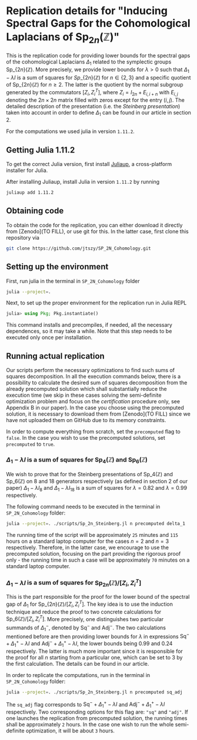 # Replication details for "Inducing Spectral Gaps for the Cohomological Laplacians of $\text{Sp}_{2n}(\mathbb{Z})$"

This is the replication code for providing lower bounds for the spectral gaps of the cohomological Laplacians $\Delta_1$ related to the symplectic groups $\text{Sp}\_\{2n\}(\mathbb{Z})$. More precisely, we provide lower bounds for $\lambda>0$ such that $\Delta_1-\lambda I$ is a sum of squares for $Sp\_\{2n\}(\mathbb{Z})$ for $n\in\{2,3\}$ and a specific quotient of $\text{Sp}\_\{2n\}(\mathbb{Z})$ for $n\geq 2$. The latter is the quotient by the normal subgroup generated by the commutators $[Z_i,Z_i^T]$, where $Z_i=I_{2n}+E_{i,i+n}$ with $E_{i,j}$ denoting the $2n\times 2n$ matrix filled with zeros except for the entry $(i,j)$. The detailed description of the presentation (i.e. the *Steinberg presentation*) taken into account in order to define $\Delta_1$ can be found in our article in section 2.

For the computations we used julia in version `1.11.2`.

## Getting Julia 1.11.2

To get the correct Julia version, first install [Juliaup](https://github.com/JuliaLang/juliaup), a cross-platform installer for Julia.

After installing Juliaup, install Julia in version `1.11.2` by running

```bash
juliaup add 1.11.2
```

## Obtaining code
To obtain the code for the replication, you can either download it directly from [Zenodo](TO FILL), or use git for this. In the latter case, first clone this repository via
```bash
git clone https://github.com/jtszy/SP_2N_Cohomology.git
```

## Setting up the environment
First, run julia in the terminal in `SP_2N_Cohomology` folder
```bash
julia --project=.
```
Next, to set up the proper environment for the replication run in Julia REPL
```julia
julia> using Pkg; Pkg.instantiate()
```
This command installs and precompiles, if needed, all the necessary dependences,
so it may take a while.
Note that this step needs to be executed only once per installation.

## Running actual replication

Our scripts perform the necessary optimizations to find such sums of squares decomposition. In all the execution commands below, there is a possibility to calculate the desired sum of squares decomposition from the already precomputed solution which shall substantially reduce the execution time (we skip in these cases solving the semi-definite optimization problem and focus on the *certification* procedure only, see Appendix B in our paper). In the case you choose using the precomputed solution, it is necessary to download them from [Zenodo](TO FILL) since we have not uploaded them on GitHub due to its memory constraints. 

In order to compute everything from scratch, set the `precomputed` flag to `false`. In the case you wish to use the precomputed solutions, set `precomputed` to `true`.

### $\Delta_1-\lambda I$ is a sum of squares for $\text{Sp}_4(\mathbb{Z})$ and $\text{Sp}_6(\mathbb{Z})$
We wish to prove that for the Steinberg presentations of $\text{Sp}\_4(\mathbb{Z})$ and $\text{Sp}\_6(\mathbb{Z})$ on $8$ and $18$ generators respectively (as defined in section 2 of our paper)
$\Delta_1-\lambda I_{8}$ and $\Delta_1-\lambda I_{18}$ is a sum of squares for $\lambda=0.82$ and $\lambda=0.99$ respectively.

The following command needs to be executed in the terminal in `SP_2N_Cohomology` folder:
```bash
julia --project=. ./scripts/Sp_2n_Steinberg.jl n precomputed delta_1
```

The running time of the script will be approximately `25` minutes and `115` hours on a standard laptop computer for the cases $n=2$ and $n=3$ respectively. Therefore, in the latter case, we encourage to use the precomputed solution, focusing on the part providing the rigorous proof only - the running time in such a case will be approximately `70` minutes on a standard laptop computer.

### $\Delta_1-\lambda I$ is a sum of squares for $\text{Sp}_{2n}(\mathbb{Z})/[Z_i,Z_i^T]$
This is the part responsible for the proof for the lower bound of the spectral gap of $\Delta_1$ for $\text{Sp}\_\{2n\}(\mathbb{Z})/[Z_i,Z_i^T]$. The key idea is to use the induction technique and reduce the proof to two concrete calculations for $\text{Sp}\_6(\mathbb{Z})/[Z_i,Z_i^T]$. More precisely, one distinguishes two particular summands of $\Delta_1^-$, denoted by $\text{Sq}^-$ and $\text{Adj}^-$. The two calculations mentioned before are then providing lower bounds for $\lambda$ in expressions $\text{Sq}^-+\Delta_1^+-\lambda I$ and $\text{Adj}^-+\Delta_1^+-\lambda I$, the lower bounds being $0.99$ and $0.24$ respectively. The latter is much more important since it is responsible for the proof for all $n$ starting from a particular one, which can be set to $3$ by the first calculation. The details can be found in our article. 

In order to replicate the computations, run in the terminal in `SP_2N_Cohomology` folder: 
```bash
julia --project=. ./scripts/Sp_2n_Steinberg.jl n precomputed sq_adj
```
The `sq_adj` flag corresponds to $\text{Sq}^-+\Delta_1^+-\lambda I$ and $\text{Adj}^-+\Delta_1^+-\lambda I$ respectively. Two corresponding options for this flag are: `"sq"` and `"adj"`. If one launches the replication from precomputed solution, the running times shall be approximately `2` hours. In the case one wish to run the whole semi-definite optimization, it will be about `3` hours.
